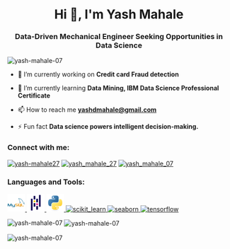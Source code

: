 <h1 align="center">Hi 👋, I'm Yash Mahale</h1>
<h3 align="center">Data-Driven Mechanical Engineer Seeking Opportunities in Data Science</h3>

<p align="left"> <img src="https://komarev.com/ghpvc/?username=yash-mahale-07&label=Profile%20views&color=0e75b6&style=flat" alt="yash-mahale-07" /> </p>

- 🔭 I’m currently working on **Credit card Fraud detection**

- 🌱 I’m currently learning **Data Mining, IBM Data Science Professional Certificate**

- 📫 How to reach me **yashdmahale@gmail.com**

- ⚡ Fun fact **Data science powers intelligent decision-making.**

<h3 align="left">Connect with me:</h3>
<p align="left">
<a href="https://linkedin.com/in/yash-mahale27" target="blank"><img align="center" src="https://raw.githubusercontent.com/rahuldkjain/github-profile-readme-generator/master/src/images/icons/Social/linked-in-alt.svg" alt="yash-mahale27" height="30" width="40" /></a>
<a href="https://kaggle.com/yash_mahale_27" target="blank"><img align="center" src="https://raw.githubusercontent.com/rahuldkjain/github-profile-readme-generator/master/src/images/icons/Social/kaggle.svg" alt="yash_mahale_27" height="30" width="40" /></a>
<a href="https://instagram.com/yash_mahale_07" target="blank"><img align="center" src="https://raw.githubusercontent.com/rahuldkjain/github-profile-readme-generator/master/src/images/icons/Social/instagram.svg" alt="yash_mahale_07" height="30" width="40" /></a>
</p>

<h3 align="left">Languages and Tools:</h3>
<p align="left"> <a href="https://www.mysql.com/" target="_blank" rel="noreferrer"> <img src="https://raw.githubusercontent.com/devicons/devicon/master/icons/mysql/mysql-original-wordmark.svg" alt="mysql" width="40" height="40"/> </a> <a href="https://pandas.pydata.org/" target="_blank" rel="noreferrer"> <img src="https://raw.githubusercontent.com/devicons/devicon/2ae2a900d2f041da66e950e4d48052658d850630/icons/pandas/pandas-original.svg" alt="pandas" width="40" height="40"/> </a> <a href="https://www.python.org" target="_blank" rel="noreferrer"> <img src="https://raw.githubusercontent.com/devicons/devicon/master/icons/python/python-original.svg" alt="python" width="40" height="40"/> </a> <a href="https://scikit-learn.org/" target="_blank" rel="noreferrer"> <img src="https://upload.wikimedia.org/wikipedia/commons/0/05/Scikit_learn_logo_small.svg" alt="scikit_learn" width="40" height="40"/> </a> <a href="https://seaborn.pydata.org/" target="_blank" rel="noreferrer"> <img src="https://seaborn.pydata.org/_images/logo-mark-lightbg.svg" alt="seaborn" width="40" height="40"/> </a> <a href="https://www.tensorflow.org" target="_blank" rel="noreferrer"> <img src="https://www.vectorlogo.zone/logos/tensorflow/tensorflow-icon.svg" alt="tensorflow" width="40" height="40"/> </a> </p>

<p><img align="left" src="https://github-readme-stats.vercel.app/api/top-langs?username=yash-mahale-07&show_icons=true&locale=en&layout=compact" alt="yash-mahale-07" /></p>

<p>&nbsp;<img align="center" src="https://github-readme-stats.vercel.app/api?username=yash-mahale-07&show_icons=true&locale=en" alt="yash-mahale-07" /></p>

<p><img align="center" src="https://github-readme-streak-stats.herokuapp.com/?user=yash-mahale-07&" alt="yash-mahale-07" /></p>
